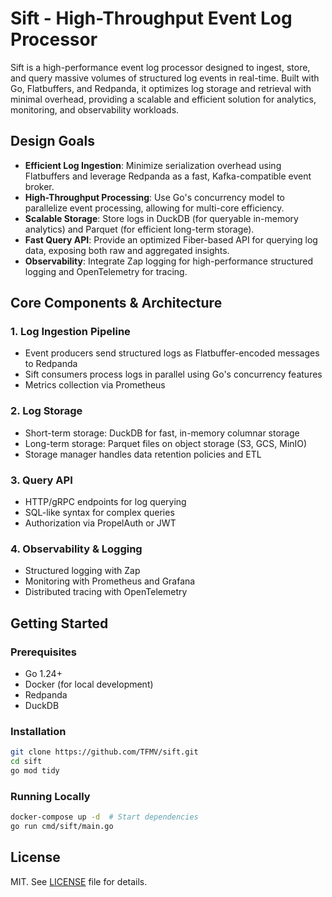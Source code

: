 # Sift - High-Throughput Event Log Processor

Sift is a high-performance event log processor designed to ingest, store, and query massive volumes of structured log events in real-time. Built with Go, Flatbuffers, and Redpanda, it optimizes log storage and retrieval with minimal overhead, providing a scalable and efficient solution for analytics, monitoring, and observability workloads.

## Design Goals

- **Efficient Log Ingestion**: Minimize serialization overhead using Flatbuffers and leverage Redpanda as a fast, Kafka-compatible event broker.
- **High-Throughput Processing**: Use Go's concurrency model to parallelize event processing, allowing for multi-core efficiency.
- **Scalable Storage**: Store logs in DuckDB (for queryable in-memory analytics) and Parquet (for efficient long-term storage).
- **Fast Query API**: Provide an optimized Fiber-based API for querying log data, exposing both raw and aggregated insights.
- **Observability**: Integrate Zap logging for high-performance structured logging and OpenTelemetry for tracing.

## Core Components & Architecture

### 1. Log Ingestion Pipeline

- Event producers send structured logs as Flatbuffer-encoded messages to Redpanda
- Sift consumers process logs in parallel using Go's concurrency features
- Metrics collection via Prometheus

### 2. Log Storage

- Short-term storage: DuckDB for fast, in-memory columnar storage
- Long-term storage: Parquet files on object storage (S3, GCS, MinIO)
- Storage manager handles data retention policies and ETL

### 3. Query API

- HTTP/gRPC endpoints for log querying
- SQL-like syntax for complex queries
- Authorization via PropelAuth or JWT

### 4. Observability & Logging

- Structured logging with Zap
- Monitoring with Prometheus and Grafana
- Distributed tracing with OpenTelemetry

## Getting Started

### Prerequisites

- Go 1.24+
- Docker (for local development)
- Redpanda
- DuckDB

### Installation

```bash
git clone https://github.com/TFMV/sift.git
cd sift
go mod tidy
```

### Running Locally

```bash
docker-compose up -d  # Start dependencies
go run cmd/sift/main.go
```

## License

MIT. See [LICENSE](LICENSE) file for details.
